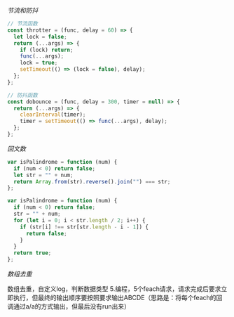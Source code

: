 _节流和防抖_

```js
// 节流函数
const throtter = (func, delay = 60) => {
  let lock = false;
  return (...args) => {
    if (lock) return;
    func(...args);
    lock = true;
    setTimeout(() => (lock = false), delay);
  };
};
```

```js
// 防抖函数
const dobounce = (func, delay = 300, timer = null) => {
  return (...args) => {
    clearInterval(timer);
    timer = setTimeout(() => func(...args), delay);
  };
};
```

_回文数_

```js
var isPalindrome = function (num) {
  if (num < 0) return false;
  let str = "" + num;
  return Array.from(str).reverse().join("") === str;
};
```

```js
var isPalindrome = function (num) {
  if (num < 0) return false;
  str = "" + num;
  for (let i = 0; i < str.length / 2; i++) {
    if (str[i] !== str[str.length - i - 1]) {
      return false;
    }
  }
  return true;
};
```

*数组去重*




数组去重，自定义log，判断数据类型
5.编程，5个feach请求，请求完成后要求立即执行，但最终的输出顺序要按照要求输出ABCDE（思路是：将每个feach的回调通过a/a的方式输出，但最后没有run出来）

